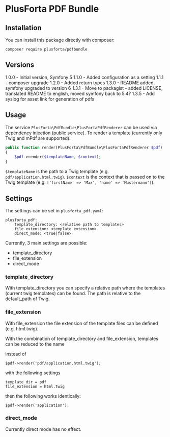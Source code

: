 # PlusForta PDF Bundle

## Installation

You can install this package directly with composer:

```shell
composer require plusforta/pdfbundle
```


## Versions

1.0.0 - Initial version, Symfony 5
1.1.0 - Added configuration as a setting
1.1.1 - composer upgrade
1.2.0 - Added return types
1.3.0 - README added, symfony upgraded to version 6
1.3.1 - Move to packagist - added LICENSE, translated README to english, moved symfony back to 5.4?
1.3.5 - Add syslog for asset link for generation of pdfs

## Usage

The service `PlusForta\PdfBundle\PlusFortaPdfRenderer` can be used via dependency injection (public service).
To render a template (currently only Twig and mPdf are supported):

```php
public function render(PlusForta\PdfBundle\PlusFortaPdfRenderer $pdf)
{
    $pdf->render($templateName, $context);
}
``` 

`$templateName` is the path to a Twig template (e.g. `pdf/application.html.twig`).
`$context` is the context that is passed on to the Twig template (e.g. `['firstName' => 'Max', 'name' => 'Mustermann']`).

## Settings 

The settings can be set in `plusforta_pdf.yaml`:

```
plusforta_pdf:
    template_directory: <relative path to templates>
    file_extension: <template extension>
    direct_mode: <true|false>
```

Currently, 3 main settings are possible:

- template_directory
- file_extension
- direct_mode


### template_directory

With template_directory you can specify a relative path where the templates (current twig templates) can be found.
The path is relative to the default_path of Twig.


### file_extension

With file_extension the file extension of the template files can be defined (e.g. html.twig).

With the combination of template_directory and file_extension, templates can be reduced to the name

instead of
```
$pdf->render('pdf/application.html.twig');
```

with the following settings

```
template_dir = pdf
file_extension = html.twig
```

then the following works identically:

```
$pdf->render('application'); 
```

### direct_mode

Currently direct mode has no effect.  
